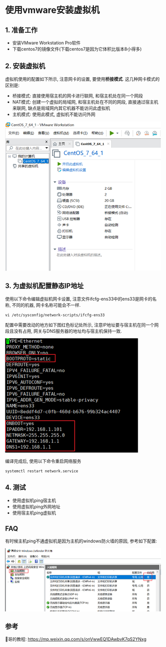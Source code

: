# 使用vmware安装虚拟机

## 1. 准备工作

* 安装VMware Workstation Pro软件
* 下载centos7的镜像文件(下载centos7是因为它体积比版本8小得多)

## 2. 安装虚拟机

虚拟机使用的配置如下所示, 注意网卡的设置, 要使用**桥接模式**. 这几种网卡模式的区别是:
* 桥接模式: 直接使用宿主机的网卡进行联网, 和宿主机处在同一个网段
* NAT模式: 创建一个虚拟的局域网, 和宿主机处在不同的网段, 直接通过宿主机来联网, 缺点是局域网内其它机器不能访问此虚拟机
* 主机模式: 使用此模式, 虚拟机不能访问外网

 ![vmconfig](./vmware/vmconfig.png)

## 3. 为虚拟机配置静态IP地址

使用以下命令编辑虚拟机网卡设置, 注意文件ifcfg-ens33中的ens33是网卡的名称, 不同的机器, 网卡名称可能会不一样.

```shell
vi /etc/sysconfig/network-scripts/ifcfg-ens33
```

配置中需要改动的地方如下图红色标记处所示, 注意IP地址要与宿主机在同一个网段且没有占用, 网关与DNS服务器的地址均与宿主机保持一致.

 ![networkconfig](./vmware/networkconfig.png)

编译完成后, 使用以下命令重启网络服务

```shell
systemctl restart network.service
```

## 4. 测试

* 使用虚拟机ping宿主机
* 使用虚拟机ping外网地址
* 使用宿主机ping虚拟机

## FAQ
有时候主机ping不通虚拟机是因为主机的windows防火墙的原因, 参考如下配置:

 ![firewallConfig](./vmware/firewallConfig.png)

## 参考
🐏哥的教程: <https://mp.weixin.qq.com/s/onVwwEQ1DAwbvK7qS2YNxg>
